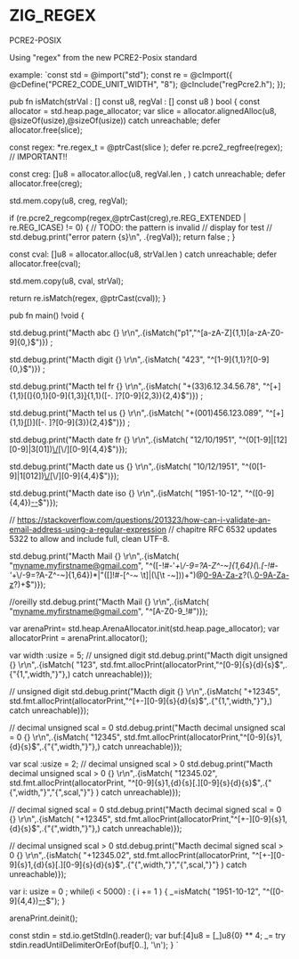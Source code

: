 # ZIG_REGEX
PCRE2-POSIX  
  
  


Using "regex" from the new PCRE2-Posix standard

example:
`const std = @import("std");
const re = @cImport({
  @cDefine("PCRE2_CODE_UNIT_WIDTH", "8");
  @cInclude("regPcre2.h");
});

pub fn isMatch(strVal : [] const  u8, regVal : [] const  u8 ) bool {
  const allocator = std.heap.page_allocator;
  var slice  = allocator.alignedAlloc(u8, @sizeOf(usize),@sizeOf(usize)) catch unreachable;
  defer allocator.free(slice);

  const regex: *re.regex_t = @ptrCast(slice );
  defer re.pcre2_regfree(regex); // IMPORTANT!!

  const creg: []u8 = allocator.alloc(u8, regVal.len ,  ) catch unreachable;
  defer allocator.free(creg);

  std.mem.copy(u8, creg, regVal);

  if (re.pcre2_regcomp(regex,@ptrCast(creg),re.REG_EXTENDED | re.REG_ICASE) != 0) {
    // TODO: the pattern is invalid
    // display for test 
    // std.debug.print("error patern {s}\n", .{regVal});
    return false ;
  }

  const cval: []u8 = allocator.alloc(u8, strVal.len ) catch unreachable;
  defer allocator.free(cval);

  std.mem.copy(u8, cval, strVal);

  return re.isMatch(regex, @ptrCast(cval));
}




pub fn main() !void {


  std.debug.print("Macth abc {} \r\n",.{isMatch("p1","^[a-zA-Z]{1,1}[a-zA-Z0-9]{0,}$")}) ;

  std.debug.print("Macth digit {} \r\n",.{isMatch(
  "423",
  "^[1-9]{1,1}?[0-9]{0,}$")}) ;

  std.debug.print("Macth tel fr {} \r\n",.{isMatch(
  "+(33)6.12.34.56.78",
  "^[+]{1,1}[(]{0,1}[0-9]{1,3}[)]([0-9]{1,3}){1,1}([-. ]?[0-9]{2,3}){2,4}$")}) ;

  std.debug.print("Macth tel us {} \r\n",.{isMatch(
  "+(001)456.123.089",
  "^[+]{1,1}[(]([0-9]{3,3})[)]([-. ]?[0-9]{3}){2,4}$")}) ;
  
  std.debug.print("Macth date fr {} \r\n",.{isMatch(
  "12/10/1951",
  "^(0[1-9]|[12][0-9]|3[01])[\\/](0[1-9]|1[012])[\\/][0-9]{4,4}$")});


  std.debug.print("Macth date us {} \r\n",.{isMatch(
  "10/12/1951",
  "^(0[1-9]|1[012])[\\/](0[1-9]|[12][0-9]|3[01])[\\/][0-9]{4,4}$")});

  std.debug.print("Macth date iso {} \r\n",.{isMatch(
  "1951-10-12",
  "^([0-9]{4,4})[-](0[1-9]|1[012])[-](0[1-9]|[12][0-9]|3[01])$")});


  // https://stackoverflow.com/questions/201323/how-can-i-validate-an-email-address-using-a-regular-expression
  // chapitre RFC 6532 updates 5322 to allow and include full, clean UTF-8.

  std.debug.print("Macth Mail {} \r\n",.{isMatch(
  "myname.myfirstname@gmail.com",
  "^([-!#-\'*+\\/-9=?A-Z^-~]{1,64}(\\.[-!#-\'*+\\/-9=?A-Z^-~]{1,64})*|\"([]!#-[^-~ \t]|(\\[\t -~]))+\")@[0-9A-Za-z]([0-9A-Za-z-]{0,61}[0-9A-Za-z])?(\\.[0-9A-Za-z]([0-9A-Za-z-]{0,61}[0-9A-Za-z])?)+$")});

  //oreilly
  std.debug.print("Macth Mail {} \r\n",.{isMatch(
  "myname.myfirstname@gmail.com",
  "^[A-Z0-9_!#$%&'*+/=?`{|}~^.-]+@[A-Z0-9.-]+$")});


  var arenaPrint= std.heap.ArenaAllocator.init(std.heap.page_allocator);
  var allocatorPrint = arenaPrint.allocator();


  var width :usize = 5;
  // unsigned digit
  std.debug.print("Macth digit unsigned {} \r\n",.{isMatch(
  "123",
  std.fmt.allocPrint(allocatorPrint,"^[0-9]{s}{d}{s}$",.{"{1,",width,"}"},) catch unreachable)});

  // unsigned digit
  std.debug.print("Macth digit {} \r\n",.{isMatch(
  "+12345",
  std.fmt.allocPrint(allocatorPrint,"^[+-][0-9]{s}{d}{s}$",.{"{1,",width,"}"},) catch unreachable)});

  
  // decimal unsigned  scal = 0
  std.debug.print("Macth decimal unsigned  scal = 0 {} \r\n",.{isMatch(
  "12345",
  std.fmt.allocPrint(allocatorPrint,"^[0-9]{s}1,{d}{s}$",.{"{",width,"}"},) catch unreachable)});

  var scal :usize = 2;
  // decimal unsigned  scal > 0
  std.debug.print("Macth decimal unsigned  scal > 0 {} \r\n",.{isMatch(
  "12345.02",
  std.fmt.allocPrint(allocatorPrint,
  "^[0-9]{s}1,{d}{s}[.][0-9]{s}{d}{s}$",.{"{",width,"}","{",scal,"}"}
  ) catch unreachable)});


  
  // decimal signed   scal = 0
  std.debug.print("Macth decimal signed  scal = 0 {} \r\n",.{isMatch(
  "+12345",
  std.fmt.allocPrint(allocatorPrint,"^[+-][0-9]{s}1,{d}{s}$",.{"{",width,"}"},) catch unreachable)});


  // decimal unsigned  scal > 0
  std.debug.print("Macth decimal signed  scal > 0 {} \r\n",.{isMatch(
  "+12345.02",
  std.fmt.allocPrint(allocatorPrint,
  "^[+-][0-9]{s}1,{d}{s}[.][0-9]{s}{d}{s}$",.{"{",width,"}","{",scal,"}"}
  ) catch unreachable)});

  var i: usize = 0 ;
  while(i < 5000) : ( i += 1 ) {
  _=isMatch(
  "1951-10-12",
  "^([0-9]{4,4})[-](0[1-9]|1[012])[-](0[1-9]|[12][0-9]|3[01])$");
  }

arenaPrint.deinit();

const stdin = std.io.getStdIn().reader();
var buf:[4]u8 = [_]u8{0} ** 4;
  _= try stdin.readUntilDelimiterOrEof(buf[0..], '\n');
}
`